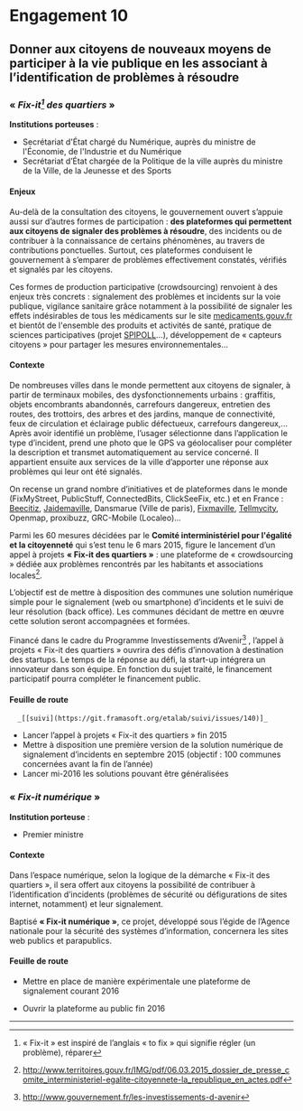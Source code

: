 # Engagement 10

## Donner aux citoyens de nouveaux moyens de participer à la vie publique en les associant à l’identification de problèmes à résoudre

### « _Fix-it[^1] des quartiers_ »

**Institutions porteuses** :
- Secrétariat d'État chargé du Numérique, auprès du ministre de l'Économie, de l'Industrie et du Numérique
- Secrétariat d’État chargée de la Politique de la ville auprès du ministre de la Ville, de la Jeunesse et des Sports

#### Enjeux

Au-delà de la consultation des citoyens, le gouvernement ouvert s’appuie aussi sur d’autres
formes de participation : **des plateformes qui permettent aux citoyens de signaler des
problèmes à résoudre**, des incidents ou de contribuer à la connaissance de certains
phénomènes, au travers de contributions ponctuelles. Surtout, ces plateformes conduisent le
gouvernement à s’emparer de problèmes effectivement constatés, vérifiés et signalés par les
citoyens.

Ces formes de production participative (crowdsourcing) renvoient à des enjeux très
concrets : signalement des problèmes et incidents sur la voie publique, vigilance sanitaire
grâce notamment à la possibilité de signaler les effets indésirables de tous les médicaments
sur le site [medicaments.gouv.fr](http://www.medicaments.gouv.fr/) et bientôt de l'ensemble des produits et activités de santé,
pratique de sciences participatives (projet [SPIPOLL](http://www.spipoll.org/)…), développement de « capteurs
citoyens » pour partager les mesures environnementales…

#### Contexte

De nombreuses villes dans le monde permettent aux citoyens de signaler, à partir de
terminaux mobiles, des dysfonctionnements urbains : graffitis, objets encombrants
abandonnés, carrefours dangereux, entretien des routes, des trottoirs, des arbres et des
jardins, manque de connectivité, feux de circulation et éclairage public défectueux,
carrefours dangereux,... Après avoir identifié un problème, l’usager sélectionne dans
l’application le type d’incident, prend une photo que le GPS va géolocaliser pour compléter
la description et transmet automatiquement au service concerné. Il appartient ensuite aux
services de la ville d’apporter une réponse aux problèmes qui leur ont été signalés.

On recense un grand nombre d’initiatives et de plateformes dans le monde (FixMyStreet,
PublicStuff, ConnectedBits, ClickSeeFix, etc.) et en France : [Beecitiz](http://www.beecitiz.com/), [Jaidemaville](http://jaidemaville.com/), Dansmarue
(Ville de paris), [Fixmaville](http://www.fixmaville.fr/), [Tellmycity](http://www.tellmycity.com/), Openmap, proxibuzz, GRC-Mobile (Localeo)…

Parmi les 60 mesures décidées par le **Comité interministériel pour l'égalité et la citoyenneté**
qui s’est tenu le 6 mars 2015, figure le lancement d’un appel à projets **« Fix-it des quartiers »** :
une plateforme de « crowdsourcing » dédiée aux problèmes rencontrés par les habitants et
associations locales[^2].

L’objectif est de mettre à disposition des communes une solution numérique simple pour le
signalement (web ou smartphone) d’incidents et le suivi de leur résolution (back office). Les
communes décidant de mettre en œuvre cette solution seront accompagnées et formées.

Financé dans le cadre du Programme Investissements d’Avenir[^3] , l’appel à projets « Fix-it des
quartiers » ouvrira des défis d’innovation à destination des startups. Le temps de la réponse
au défi, la start-up intégrera un innovateur dans son équipe. En fonction du sujet traité, le
financement participatif pourra compléter le financement public.

#### Feuille de route
      _[[suivi](https://git.framasoft.org/etalab/suivi/issues/140)]_
      
- Lancer l’appel à projets « Fix-it des quartiers » fin 2015
- Mettre à disposition une première version de la solution numérique de signalement d’incidents en septembre 2015 (objectif : 100 communes concernées avant la fin de l’année)
- Lancer mi-2016 les solutions pouvant être généralisées

### « _Fix-it numérique_ »

**Institution porteuse** :
- Premier ministre

#### Contexte

Dans l’espace numérique, selon la logique de la démarche « Fix-it des quartiers », il sera offert
aux citoyens la possibilité de contribuer à l’identification d’incidents (problèmes de sécurité
ou défigurations de sites internet, notamment) et leur signalement.

Baptisé **« Fix-it numérique »**, ce projet, développé sous l’égide de l’Agence nationale pour la
sécurité des systèmes d’information, concernera les sites web publics et parapublics.

#### Feuille de route

- Mettre en place de manière expérimentale une plateforme de signalement courant
2016

- Ouvrir la plateforme au public fin 2016

----

[^1]:  « Fix-it » est inspiré de l’anglais « to fix » qui signifie régler (un problème), réparer

[^2]: http://www.territoires.gouv.fr/IMG/pdf/06.03.2015_dossier_de_presse_comite_interministeriel-egalite-citoyennete-la_republique_en_actes.pdf

[^3]: http://www.gouvernement.fr/les-investissements-d-avenir